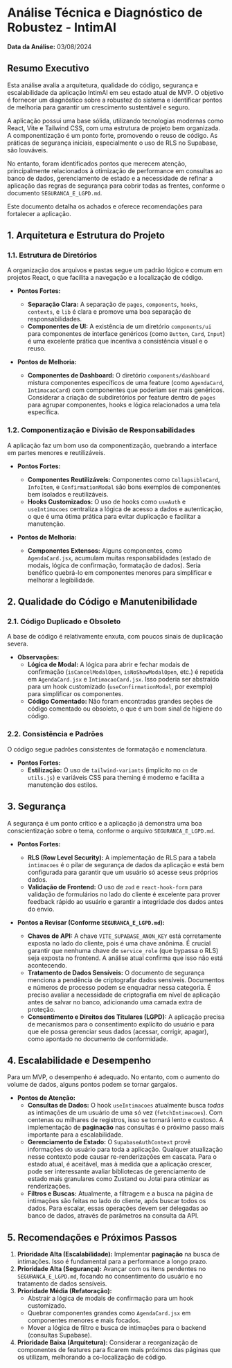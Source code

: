 # Análise Técnica e Diagnóstico de Robustez - IntimAI

**Data da Análise:** 03/08/2024

## Resumo Executivo

Esta análise avalia a arquitetura, qualidade do código, segurança e escalabilidade da aplicação IntimAI em seu estado atual de MVP. O objetivo é fornecer um diagnóstico sobre a robustez do sistema e identificar pontos de melhoria para garantir um crescimento sustentável e seguro.

A aplicação possui uma base sólida, utilizando tecnologias modernas como React, Vite e Tailwind CSS, com uma estrutura de projeto bem organizada. A componentização é um ponto forte, promovendo o reuso de código. As práticas de segurança iniciais, especialmente o uso de RLS no Supabase, são louváveis.

No entanto, foram identificados pontos que merecem atenção, principalmente relacionados à otimização de performance em consultas ao banco de dados, gerenciamento de estado e a necessidade de refinar a aplicação das regras de segurança para cobrir todas as frentes, conforme o documento `SEGURANCA_E_LGPD.md`.

Este documento detalha os achados e oferece recomendações para fortalecer a aplicação.

## 1. Arquitetura e Estrutura do Projeto

### 1.1. Estrutura de Diretórios
A organização dos arquivos e pastas segue um padrão lógico e comum em projetos React, o que facilita a navegação e a localização de código.

- **Pontos Fortes:**
  - **Separação Clara:** A separação de `pages`, `components`, `hooks`, `contexts`, e `lib` é clara e promove uma boa separação de responsabilidades.
  - **Componentes de UI:** A existência de um diretório `components/ui` para componentes de interface genéricos (como `Button`, `Card`, `Input`) é uma excelente prática que incentiva a consistência visual e o reuso.

- **Pontos de Melhoria:**
  - **Componentes de Dashboard:** O diretório `components/dashboard` mistura componentes específicos de uma feature (como `AgendaCard`, `IntimacaoCard`) com componentes que poderiam ser mais genéricos. Considerar a criação de subdiretórios por feature dentro de `pages` para agrupar componentes, hooks e lógica relacionados a uma tela específica.

### 1.2. Componentização e Divisão de Responsabilidades
A aplicação faz um bom uso da componentização, quebrando a interface em partes menores e reutilizáveis.

- **Pontos Fortes:**
  - **Componentes Reutilizáveis:** Componentes como `CollapsibleCard`, `InfoItem`, e `ConfirmationModal` são bons exemplos de componentes bem isolados e reutilizáveis.
  - **Hooks Customizados:** O uso de hooks como `useAuth` e `useIntimacoes` centraliza a lógica de acesso a dados e autenticação, o que é uma ótima prática para evitar duplicação e facilitar a manutenção.

- **Pontos de Melhoria:**
  - **Componentes Extensos:** Alguns componentes, como `AgendaCard.jsx`, acumulam muitas responsabilidades (estado de modais, lógica de confirmação, formatação de dados). Seria benéfico quebrá-lo em componentes menores para simplificar e melhorar a legibilidade.

## 2. Qualidade do Código e Manutenibilidade

### 2.1. Código Duplicado e Obsoleto
A base de código é relativamente enxuta, com poucos sinais de duplicação severa.

- **Observações:**
  - **Lógica de Modal:** A lógica para abrir e fechar modais de confirmação (`isCancelModalOpen`, `isNoShowModalOpen`, etc.) é repetida em `AgendaCard.jsx` e `IntimacaoCard.jsx`. Isso poderia ser abstraído para um hook customizado (`useConfirmationModal`, por exemplo) para simplificar os componentes.
  - **Código Comentado:** Não foram encontradas grandes seções de código comentado ou obsoleto, o que é um bom sinal de higiene do código.

### 2.2. Consistência e Padrões
O código segue padrões consistentes de formatação e nomenclatura.

- **Pontos Fortes:**
  - **Estilização:** O uso de `tailwind-variants` (implícito no `cn` de `utils.js`) e variáveis CSS para theming é moderno e facilita a manutenção dos estilos.

## 3. Segurança

A segurança é um ponto crítico e a aplicação já demonstra uma boa conscientização sobre o tema, conforme o arquivo `SEGURANCA_E_LGPD.md`.

- **Pontos Fortes:**
  - **RLS (Row Level Security):** A implementação de RLS para a tabela `intimacoes` é o pilar de segurança de dados da aplicação e está bem configurada para garantir que um usuário só acesse seus próprios dados.
  - **Validação de Frontend:** O uso de `zod` e `react-hook-form` para validação de formulários no lado do cliente é excelente para prover feedback rápido ao usuário e garantir a integridade dos dados antes do envio.

- **Pontos a Revisar (Conforme `SEGURANCA_E_LGPD.md`):**
  - **Chaves de API:** A chave `VITE_SUPABASE_ANON_KEY` está corretamente exposta no lado do cliente, pois é uma chave anônima. É crucial garantir que nenhuma chave de `service_role` (que bypassa o RLS) seja exposta no frontend. A análise atual confirma que isso não está acontecendo.
  - **Tratamento de Dados Sensíveis:** O documento de segurança menciona a pendência de criptografar dados sensíveis. Documentos e números de processo podem se enquadrar nessa categoria. É preciso avaliar a necessidade de criptografia em nível de aplicação antes de salvar no banco, adicionando uma camada extra de proteção.
  - **Consentimento e Direitos dos Titulares (LGPD):** A aplicação precisa de mecanismos para o consentimento explícito do usuário e para que ele possa gerenciar seus dados (acessar, corrigir, apagar), como apontado no documento de conformidade.

## 4. Escalabilidade e Desempenho

Para um MVP, o desempenho é adequado. No entanto, com o aumento do volume de dados, alguns pontos podem se tornar gargalos.

- **Pontos de Atenção:**
  - **Consultas de Dados:** O hook `useIntimacoes` atualmente busca *todas* as intimações de um usuário de uma só vez (`fetchIntimacoes`). Com centenas ou milhares de registros, isso se tornará lento e custoso. A implementação de **paginação** nas consultas é o próximo passo mais importante para a escalabilidade.
  - **Gerenciamento de Estado:** O `SupabaseAuthContext` provê informações do usuário para toda a aplicação. Qualquer atualização nesse contexto pode causar re-renderizações em cascata. Para o estado atual, é aceitável, mas à medida que a aplicação crescer, pode ser interessante avaliar bibliotecas de gerenciamento de estado mais granulares como Zustand ou Jotai para otimizar as renderizações.
  - **Filtros e Buscas:** Atualmente, a filtragem e a busca na página de intimações são feitas no lado do cliente, após buscar todos os dados. Para escalar, essas operações devem ser delegadas ao banco de dados, através de parâmetros na consulta da API.

## 5. Recomendações e Próximos Passos

1.  **Prioridade Alta (Escalabilidade):** Implementar **paginação** na busca de intimações. Isso é fundamental para a performance a longo prazo.
2.  **Prioridade Alta (Segurança):** Avançar com os itens pendentes no `SEGURANCA_E_LGPD.md`, focando no consentimento do usuário e no tratamento de dados sensíveis.
3.  **Prioridade Média (Refatoração):**
    - Abstrair a lógica de modais de confirmação para um hook customizado.
    - Quebrar componentes grandes como `AgendaCard.jsx` em componentes menores e mais focados.
    - Mover a lógica de filtro e busca de intimações para o backend (consultas Supabase).
4.  **Prioridade Baixa (Arquitetura):** Considerar a reorganização de componentes de features para ficarem mais próximos das páginas que os utilizam, melhorando a co-localização de código.
